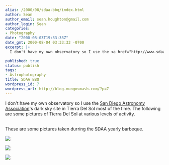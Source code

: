 ```yaml
---
alias: /2000/08/sdaa-bbq/index.html
author: Sean
author_email: sean.houghton@gmail.com
author_login: Sean
categories:
- Photography
date: "2000-08-03T19:33:33Z"
date_gmt: 2000-08-04 03:33:33 -0700
excerpt: |+
  I don't have my own observatory so I use the <a href="http://www.sdaa.org">San Diego Astronomy Association</a>'s dark sky site in Tierra Del Sol most of the time. The following are some pictures of Tierra Del Sol at various levels of activity.

published: true
status: publish
tags:
- Astrophotography
title: SDAA BBQ
wordpress_id: 7
wordpress_url: http://blog.mungosmash.com/?p=7
---
```

I don't have my own observatory so I use the <a href="http://www.sdaa.org">San Diego Astronomy Association</a>'s dark sky site in Tierra Del Sol most of the time. The following are some pictures of Tierra Del Sol at various levels of activity.

<a id="more"></a><a id="more-7"></a><br />
These are some pictures taken durring the SDAA yearly barbeque.

![]({{site.url_root}}/media/astrophotography/misc/0001_tierraDelSol.jpg)

![]({{site.url_root}}/media/astrophotography/misc/0002_sdaaBBQ_01.jpg)

![]({{site.url_root}}/media/astrophotography/misc/0003_sdaaBBQ_02.jpg)

